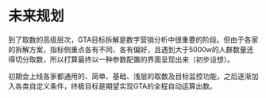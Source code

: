 # 未来规划

到了取数的高级层次，GTA目标拆解是数字营销分析中很重要的阶段。但由于各家的拆解方案，指标侧重点各有不同、各有偏好，且遇到大于5000w的人群数量还得切分取数，所以打算最终以一种参数配置的界面呈现出来（初步设想）。

初期会上线各家都通用的、简单、基础、浅层的取数及目标监控功能，之后逐渐加入各类自定义条件，终极目标是期望实现GTA的全程自动运算出数。

